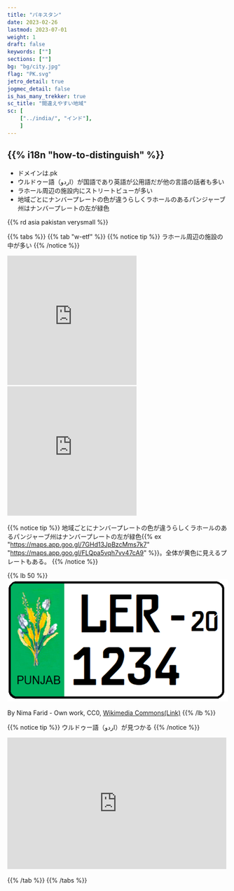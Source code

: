 ```yaml
---
title: "パキスタン"
date: 2023-02-26
lastmod: 2023-07-01
weight: 1
draft: false
keywords: [""]
sections: [""]
bg: "bg/city.jpg"
flag: "PK.svg"
jetro_detail: true
jogmec_detail: false
is_has_many_trekker: true
sc_title: "間違えやすい地域"
sc: [
    ["../india/", "インド"],
    ]
---
```


<div class="main-desciption country-description">
    <h2 class="section-title">{{% i18n "how-to-distinguish" %}}</h2>
    <ul class="rule-list">
        <li>ドメインは<span class="quiz">.pk</span></li>
        <li><span class="quiz">ウルドゥー</span>語（اردو）が国語であり英語が公用語だが他の言語の話者も多い</li>
        <li><span class="quiz">ラホール</span>周辺の施設内にストリートビューが多い</li>
        <li>地域ごとにナンバープレートの色が違うらしくラホールのあるパンジャーブ州はナンバープレートの左が<span class="quiz">緑</span>色</li>
    </ul>
    {{% rd asia pakistan verysmall %}}
</div>

{{% tabs %}}
{{% tab "w-etf" %}}
{{% notice tip %}}
ラホール周辺の施設の中が多い
{{% /notice %}}
<div class="googlemap-if">
<iframe src="https://www.google.com/maps/embed?pb=!4v1684550627801!6m8!1m7!1sU-5QOP9vUg8AAAQukBRKjA!2m2!1d31.58808604166319!2d74.31002418694766!3f70.22626083101393!4f4.78963295005471!5f0.5063285044776071" width="295" height="295" style="border:0;" allowfullscreen="" loading="lazy" referrerpolicy="no-referrer-when-downgrade"></iframe>
<iframe src="https://www.google.com/maps/embed?pb=!4v1684551320065!6m8!1m7!1sEixJovdDJncAAAQumpZFVQ!2m2!1d31.56736192644422!2d74.30767880065218!3f266.48307652830204!4f-2.714063802057808!5f1.421265950990649" width="295" height="295" style="border:0;" allowfullscreen="" loading="lazy" referrerpolicy="no-referrer-when-downgrade"></iframe>
</div>

{{% notice tip %}}
地域ごとにナンバープレートの色が違うらしくラホールのあるパンジャーブ州はナンバープレートの左が緑色{{% ex "https://maps.app.goo.gl/7GHd13JpBzcMms7k7" "https://maps.app.goo.gl/FLQpa5vqh7vv47cA9" %}}。全体が黄色に見えるプレートもある。
{{% /notice %}}

{{% lb 50 %}}
![](2023-05-20-11-52-41.png)

By Nima Farid - Own work, CC0, <a href="https://commons.wikimedia.org/w/index.php?curid=88001443">Wikimedia Commons(Link)</a>
{{% /lb %}}


{{% notice tip %}}
<span class="quiz">ウルドゥー</span>語（اردو）が見つかる
{{% /notice %}}

<div class="googlemap-if">
<iframe src="https://www.google.com/maps/embed?pb=!4v1696236848299!6m8!1m7!1sIt1hKG8l-ZgDwaqukEHK_Q!2m2!1d33.87391295864897!2d73.45867704256679!3f282.8618768441299!4f-24.776500330715322!5f3.325193203789971" width="500" height="300" style="border:0;" allowfullscreen="" loading="lazy" referrerpolicy="no-referrer-when-downgrade"></iframe>
</div>

{{% /tab %}}
{{% /tabs %}}
